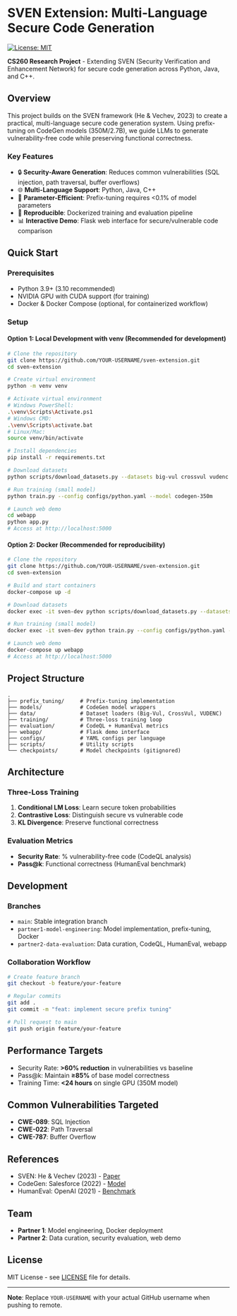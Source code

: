 # SVEN Extension: Multi-Language Secure Code Generation

[![License: MIT](https://img.shields.io/badge/License-MIT-yellow.svg)](https://opensource.org/licenses/MIT)

**CS260 Research Project** - Extending SVEN (Security Verification and Enhancement Network) for secure code generation across Python, Java, and C++.

## Overview

This project builds on the SVEN framework (He & Vechev, 2023) to create a practical, multi-language secure code generation system. Using prefix-tuning on CodeGen models (350M/2.7B), we guide LLMs to generate vulnerability-free code while preserving functional correctness.

### Key Features
- 🔒 **Security-Aware Generation**: Reduces common vulnerabilities (SQL injection, path traversal, buffer overflows)
- 🌐 **Multi-Language Support**: Python, Java, C++
- 🎯 **Parameter-Efficient**: Prefix-tuning requires <0.1% of model parameters
- 🐳 **Reproducible**: Dockerized training and evaluation pipeline
- 📊 **Interactive Demo**: Flask web interface for secure/vulnerable code comparison

## Quick Start

### Prerequisites
- Python 3.9+ (3.10 recommended)
- NVIDIA GPU with CUDA support (for training)
- Docker & Docker Compose (optional, for containerized workflow)

### Setup

#### Option 1: Local Development with venv (Recommended for development)
```bash
# Clone the repository
git clone https://github.com/YOUR-USERNAME/sven-extension.git
cd sven-extension

# Create virtual environment
python -m venv venv

# Activate virtual environment
# Windows PowerShell:
.\venv\Scripts\Activate.ps1
# Windows CMD:
.\venv\Scripts\activate.bat
# Linux/Mac:
source venv/bin/activate

# Install dependencies
pip install -r requirements.txt

# Download datasets
python scripts/download_datasets.py --datasets big-vul crossvul vudenc

# Run training (small model)
python train.py --config configs/python.yaml --model codegen-350m

# Launch web demo
cd webapp
python app.py
# Access at http://localhost:5000
```

#### Option 2: Docker (Recommended for reproducibility)
```bash
# Clone the repository
git clone https://github.com/YOUR-USERNAME/sven-extension.git
cd sven-extension

# Build and start containers
docker-compose up -d

# Download datasets
docker exec -it sven-dev python scripts/download_datasets.py --datasets big-vul crossvul vudenc

# Run training (small model)
docker exec -it sven-dev python train.py --config configs/python.yaml --model codegen-350m

# Launch web demo
docker-compose up webapp
# Access at http://localhost:5000
```

## Project Structure

```
.
├── prefix_tuning/     # Prefix-tuning implementation
├── models/            # CodeGen model wrappers
├── data/              # Dataset loaders (Big-Vul, CrossVul, VUDENC)
├── training/          # Three-loss training loop
├── evaluation/        # CodeQL + HumanEval metrics
├── webapp/            # Flask demo interface
├── configs/           # YAML configs per language
├── scripts/           # Utility scripts
└── checkpoints/       # Model checkpoints (gitignored)
```

## Architecture

### Three-Loss Training
1. **Conditional LM Loss**: Learn secure token probabilities
2. **Contrastive Loss**: Distinguish secure vs vulnerable code
3. **KL Divergence**: Preserve functional correctness

### Evaluation Metrics
- **Security Rate**: % vulnerability-free code (CodeQL analysis)
- **Pass@k**: Functional correctness (HumanEval benchmark)

## Development

### Branches
- `main`: Stable integration branch
- `partner1-model-engineering`: Model implementation, prefix-tuning, Docker
- `partner2-data-evaluation`: Data curation, CodeQL, HumanEval, webapp

### Collaboration Workflow
```bash
# Create feature branch
git checkout -b feature/your-feature

# Regular commits
git add .
git commit -m "feat: implement secure prefix tuning"

# Pull request to main
git push origin feature/your-feature
```

## Performance Targets
- Security Rate: **>60% reduction** in vulnerabilities vs baseline
- Pass@k: Maintain **≥85%** of base model correctness
- Training Time: **<24 hours** on single GPU (350M model)

## Common Vulnerabilities Targeted
- **CWE-089**: SQL Injection
- **CWE-022**: Path Traversal
- **CWE-787**: Buffer Overflow

## References
- SVEN: He & Vechev (2023) - [Paper](https://arxiv.org/abs/2310.01281)
- CodeGen: Salesforce (2022) - [Model](https://github.com/salesforce/CodeGen)
- HumanEval: OpenAI (2021) - [Benchmark](https://github.com/openai/human-eval)

## Team
- **Partner 1**: Model engineering, Docker deployment
- **Partner 2**: Data curation, security evaluation, web demo

## License
MIT License - see [LICENSE](LICENSE) file for details.

---

**Note**: Replace `YOUR-USERNAME` with your actual GitHub username when pushing to remote.
